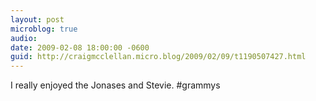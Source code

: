```yaml
---
layout: post
microblog: true
audio: 
date: 2009-02-08 18:00:00 -0600
guid: http://craigmcclellan.micro.blog/2009/02/09/t1190507427.html
---
```

I really enjoyed the Jonases and Stevie. #grammys
